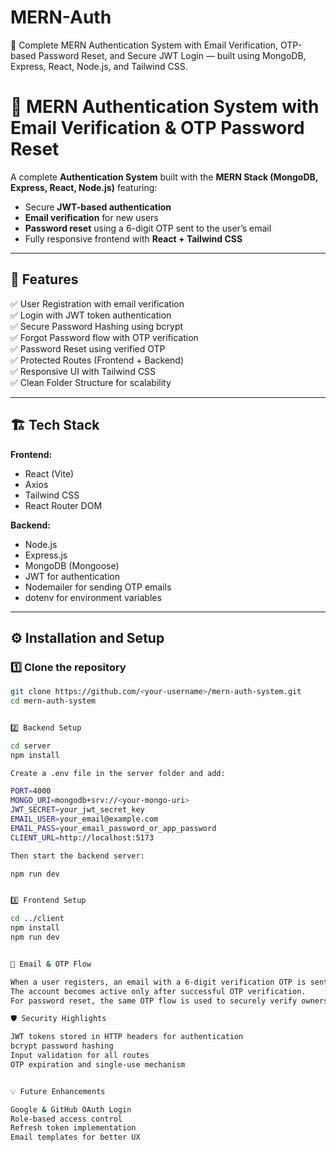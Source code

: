 # MERN-Auth
🔐 Complete MERN Authentication System with Email Verification, OTP-based Password Reset, and Secure JWT Login — built using MongoDB, Express, React, Node.js, and Tailwind CSS.


# 🔐 MERN Authentication System with Email Verification & OTP Password Reset

A complete **Authentication System** built with the **MERN Stack (MongoDB, Express, React, Node.js)** featuring:
- Secure **JWT-based authentication**
- **Email verification** for new users
- **Password reset** using a 6-digit OTP sent to the user’s email
- Fully responsive frontend with **React + Tailwind CSS**

---

## 🚀 Features

✅ User Registration with email verification  
✅ Login with JWT token authentication  
✅ Secure Password Hashing using bcrypt  
✅ Forgot Password flow with OTP verification  
✅ Password Reset using verified OTP  
✅ Protected Routes (Frontend + Backend)  
✅ Responsive UI with Tailwind CSS  
✅ Clean Folder Structure for scalability  

---

## 🏗️ Tech Stack

**Frontend:**
- React (Vite)
- Axios
- Tailwind CSS
- React Router DOM

**Backend:**
- Node.js
- Express.js
- MongoDB (Mongoose)
- JWT for authentication
- Nodemailer for sending OTP emails
- dotenv for environment variables

---

## ⚙️ Installation and Setup

### 1️⃣ Clone the repository
```bash
git clone https://github.com/<your-username>/mern-auth-system.git
cd mern-auth-system


2️⃣ Backend Setup

cd server
npm install

Create a .env file in the server folder and add:

PORT=4000
MONGO_URI=mongodb+srv://<your-mongo-uri>
JWT_SECRET=your_jwt_secret_key
EMAIL_USER=your_email@example.com
EMAIL_PASS=your_email_password_or_app_password
CLIENT_URL=http://localhost:5173

Then start the backend server:

npm run dev


3️⃣ Frontend Setup

cd ../client
npm install
npm run dev


📧 Email & OTP Flow

When a user registers, an email with a 6-digit verification OTP is sent.
The account becomes active only after successful OTP verification.
For password reset, the same OTP flow is used to securely verify ownership before changing the password.

🛡️ Security Highlights

JWT tokens stored in HTTP headers for authentication
bcrypt password hashing
Input validation for all routes
OTP expiration and single-use mechanism


💡 Future Enhancements

Google & GitHub OAuth Login
Role-based access control
Refresh token implementation
Email templates for better UX

